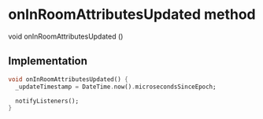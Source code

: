


# onInRoomAttributesUpdated method








void onInRoomAttributesUpdated
()








## Implementation

```dart
void onInRoomAttributesUpdated() {
  _updateTimestamp = DateTime.now().microsecondsSinceEpoch;

  notifyListeners();
}
```







